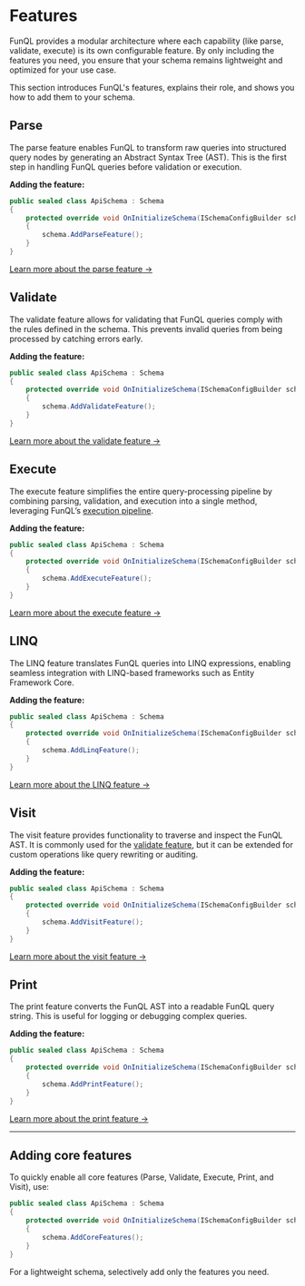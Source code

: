 ﻿# Features

FunQL provides a modular architecture where each capability (like parse, validate, execute) is its own configurable
feature. By only including the features you need, you ensure that your schema remains lightweight and optimized for your
use case.

This section introduces FunQL's features, explains their role, and shows you how to add them to your schema.

## Parse

The parse feature enables FunQL to transform raw queries into structured query nodes by generating an Abstract Syntax 
Tree (AST). This is the first step in handling FunQL queries before validation or execution.

**Adding the feature:**

```csharp
public sealed class ApiSchema : Schema
{
    protected override void OnInitializeSchema(ISchemaConfigBuilder schema)
    {
        schema.AddParseFeature();
    }
}
```

[Learn more about the parse feature →](parse.md)

## Validate

The validate feature allows for validating that FunQL queries comply with the rules defined in the schema. This prevents 
invalid queries from being processed by catching errors early.

**Adding the feature:**

```csharp
public sealed class ApiSchema : Schema
{
    protected override void OnInitializeSchema(ISchemaConfigBuilder schema)
    {
        schema.AddValidateFeature();
    }
}
```
  
[Learn more about the validate feature →](validate.md)

## Execute

The execute feature simplifies the entire query-processing pipeline by combining parsing, validation, and execution into
a single method, leveraging FunQL’s [execution pipeline](../../executing-queries/pipeline.md).

**Adding the feature:**

```csharp
public sealed class ApiSchema : Schema
{
    protected override void OnInitializeSchema(ISchemaConfigBuilder schema)
    {
        schema.AddExecuteFeature();
    }
}
```

[Learn more about the execute feature →](execute.md)

## LINQ

The LINQ feature translates FunQL queries into LINQ expressions, enabling seamless integration with LINQ-based
frameworks such as Entity Framework Core.

**Adding the feature:**

```csharp
public sealed class ApiSchema : Schema
{
    protected override void OnInitializeSchema(ISchemaConfigBuilder schema)
    {
        schema.AddLinqFeature();
    }
}
```

[Learn more about the LINQ feature →](linq.md)

## Visit

The visit feature provides functionality to traverse and inspect the FunQL AST. It is commonly used for the [validate
feature](#validate), but it can be extended for custom operations like query rewriting or auditing.

**Adding the feature:**

```csharp
public sealed class ApiSchema : Schema
{
    protected override void OnInitializeSchema(ISchemaConfigBuilder schema)
    {
        schema.AddVisitFeature();
    }
}
```

[Learn more about the visit feature →](visit.md)

## Print

The print feature converts the FunQL AST into a readable FunQL query string. This is useful for logging or debugging
complex queries.

**Adding the feature:**

```csharp
public sealed class ApiSchema : Schema
{
    protected override void OnInitializeSchema(ISchemaConfigBuilder schema)
    {
        schema.AddPrintFeature();
    }
}
```

[Learn more about the print feature →](print.md)

---

## Adding core features

To quickly enable all core features (Parse, Validate, Execute, Print, and Visit), use:

```csharp
public sealed class ApiSchema : Schema
{
    protected override void OnInitializeSchema(ISchemaConfigBuilder schema)
    {
        schema.AddCoreFeatures();
    }
}
```

For a lightweight schema, selectively add only the features you need.
